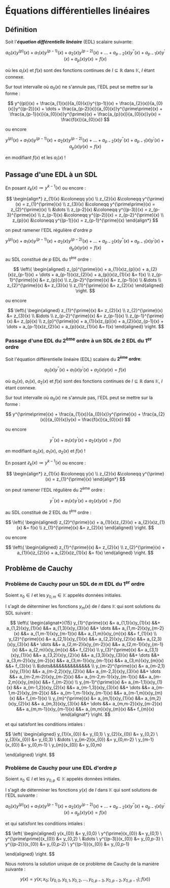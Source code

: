 # Équations différentielles linéaires

## Définition

Soit l'***équation différentielle linéaire*** (EDL) scalaire suivante:

$$
a_{0}(x)y^{(p)}(x) + a_{1}(x)y^{(p-1)}(x) + a_{2}(x)y^{(p-2)}(x) + \dots + a_{p-2}(x)y^{\prime\prime}(x) + a_{p-1}(x)y^{\prime}(x) + a_{p}(x)y(x) = f(x)
$$

où les $a_{i}(x)$ et $f(x)$ sont des fonctions continues de $I \subseteq \mathbb{R}$ dans $\mathbb{K}$, $I$ étant connexe.

Sur tout intervalle où $a_{0}(x)$ ne s'annule pas, l'EDL peut se mettre sur la forme&nbsp;:

$$
y^{(p)}(x) + \frac{a_{1}(x)}{a_{0}(x)}y^{(p-1)}(x) + \frac{a_{2}(x)}{a_{0}(x)}y^{(p-2)}(x) + \dots + \frac{a_{p-2}(x)}{a_{0}(x)}y^{\prime\prime}(x) + \frac{a_{p-1}(x)}{a_{0}(x)}y^{\prime}(x) + \frac{a_{p}(x)}{a_{0}(x)}y(x) = \frac{f(x)}{a_{0}(x)}
$$

ou encore

$$
y^{(p)}(x) + a_{1}(x)y^{(p-1)}(x) + a_{2}(x)y^{(p-2)}(x) + \dots + a_{p-2}(x)y^{\prime\prime}(x) + a_{p-1}(x)y^{\prime}(x) + a_{p}(x)y(x) = f(x)
$$

en modifiant $f(x)$ et les $a_{i}(x)$&nbsp;!

## Passage d'une EDL à un SDL

En posant $z_{k}(x) \coloneqq y^{k-1}(x)$ ou encore&nbsp;:

$$
\begin{align*}
  z_{1}(x) &\coloneqq y(x) \\
  z_{2}(x) &\coloneqq y^{\prime}(x) = z_{1}^{\prime}(x) \\
  z_{3}(x) &\coloneqq y^{\prime\prime}(x) = z_{2}^{\prime}(x) \\
&\dots \\
z_{p-2}(x) &\coloneqq y^{(p-3)}(x) = z_{p-3}^{\prime}(x) \\
z_{p-1}(x) &\coloneqq y^{(p-2)}(x) = z_{p-2}^{\prime}(x) \\
  z_{p}(x) &\coloneqq y^{(p-1)}(x) = z_{p-1}^{\prime}(x)
\end{align*}
$$

on peut ramener l'EDL régulière d'ordre $p$

$$
y^{(p)}(x) + a_{1}(x)y^{(p-1)}(x) + a_{2}(x)y^{(p-2)}(x) + \dots + a_{p-2}(x)y^{\prime\prime}(x) + a_{p-1}(x)y^{\prime}(x) + a_{p}(x)y(x) = f(x)
$$

au SDL constitué de $p$ EDL du 1<sup>ère</sup> ordre&nbsp;:

$$
\left\{ \begin{aligned} 
  z_{p}^{\prime}(x) + a_{1}(x)z_{p}(x) + a_{2}(x)z_{p-1}(x) + \dots + a_{p-1}(x)z_{2}(x) + a_{p}(x)z_{1}(x) &= f(x) \\
  z_{p-1}^{\prime}(x) &= z_{p}(x) \\
  z_{p-2}^{\prime}(x) &= z_{p-1}(x) \\
                      &\dots \\
  z_{2}^{\prime}(x) &= z_{3}(x) \\
  z_{1}^{\prime}(x) &= z_{2}(x)
\end{aligned} \right.
$$

ou encore

$$
\left\{ \begin{aligned}
    z_{1}^{\prime}(x) &= z_{2}(x) \\
    z_{2}^{\prime}(x) &= z_{3}(x) \\
                      &\dots \\
  z_{p-2}^{\prime}(x) &= z_{p-1}(x) \\
  z_{p-1}^{\prime}(x) &= z_{p}(x) \\
  z_{p}^{\prime}(x) + a_{1}(x)z_{p}(x) + a_{2}(x)z_{p-1}(x) + \dots + a_{p-1}(x)z_{2}(x) + a_{p}(x)z_{1}(x) &= f(x)
\end{aligned} \right.
$$

### Passage d'une EDL du 2<sup>ème</sup> ordre à un SDL de 2 EDL du 1<sup>er</sup> ordre

Soit l'équation différentielle linéaire (EDL) scalaire du **2<sup>ème</sup> ordre**:

$$
a_{0}(x)y^{\prime\prime}(x) + a_{1}(x)y^{\prime}(x) + a_{2}(x)y(x) = f(x)
$$

où $a_{0}(x)$, $a_{1}(x)$, $a_{2}(x)$ et $f(x)$ sont des fonctions continues de $I \subseteq \mathbb{R}$ dans $\mathbb{K}$, $I$ étant connexe.

Sur tout intervalle où $a_{0}(x)$ ne s'annule pas, l'EDL peut se mettre sur la forme&nbsp;:

$$
y^{\prime\prime}(x) + \frac{a_{1}(x)}{a_{0}(x)}y^{\prime}(x) + \frac{a_{2}(x)}{a_{0}(x)}y(x) = \frac{f(x)}{a_{0}(x)}
$$

ou encore

$$
y^{\prime\prime}(x) + a_{1}(x)y^{\prime}(x) + a_{2}(x)y(x) = f(x)
$$

en modifiant $a_{0}(x)$, $a_{1}(x)$, $a_{2}(x)$ et $f(x)$&nbsp;!

En posant $z_{k}(x) \coloneqq y^{k-1}(x)$ ou encore&nbsp;:

$$
\begin{align*}
  z_{1}(x) &\coloneqq y(x) \\
  z_{2}(x) &\coloneqq y^{\prime}(x) = z_{1}^{\prime}(x)
\end{align*}
$$

on peut ramener l'EDL régulière du 2<sup>ème</sup> ordre&nbsp;:

$$
y^{\prime\prime}(x) + a_{1}(x)y^{\prime}(x) + a_{2}(x)y(x) = f(x)
$$

au SDL constitué de $2$ EDL du 1<sup>ère</sup> ordre&nbsp;:

$$
\left\{ \begin{aligned} 
  z_{2}^{\prime}(x) + a_{1}(x)z_{2}(x) + a_{2}(x)z_{1}(x) &= f(x) \\
  z_{1}^{\prime}(x) &= z_{2}(x)
\end{aligned} \right.
$$

ou encore

$$
\left\{ \begin{aligned}
  z_{1}^{\prime}(x) &= z_{2}(x) \\
  z_{2}^{\prime}(x) + a_{1}(x)z_{2}(x) + a_{2}(x)z_{1}(x) &= f(x)
\end{aligned} \right.
$$

## Problème de Cauchy

### Problème de Cauchy pour un SDL de $m$ EDL du 1<sup>er</sup> ordre

Soient $x_{0} \in I$ et les $y_{0,m} \in \mathbb{K}$ appelés données initiales.

I s'agit de déterminer les fonctions $y_{m}(x)$ de $I$ dans $\mathbb{K}$ qui sont solutions du SDL suivant&nbsp;:

$$
\left\{ \begin{alignat*}{15}
    y_{1}^{\prime}(x) &= a_{1,1}(x)y_{1}(x) &&+ a_{1,2}(x)y_{1}(x) &&+ a_{1,3}(x)y_{3}(x) &&+ \dots &&+ a_{1,m-2}(x)y_{m-2}(x) &&+ a_{1,m-1}(x)y_{m-1}(x) &&+ a_{1,m}(x)y_{m}(x) &&+ f_{1}(x) \\
    y_{2}^{\prime}(x) &= a_{2,1}(x)y_{1}(x) &&+ a_{2,2}(x)y_{2}(x) &&+ a_{2,3}(x)y_{3}(x) &&+ \dots &&+ a_{2,m-2}(x)y_{m-2}(x) &&+ a_{2,m-1}(x)y_{m-1}(x) &&+ a_{2,m}(x)y_{m}(x) &&+ f_{2}(x) \\
    y_{3}^{\prime}(x) &= a_{3,1}(x)y_{1}(x) &&+ a_{3,2}(x)y_{2}(x) &&+ a_{3,3}(x)y_{3}(x) &&+ \dots &&+ a_{3,m-2}(x)y_{m-2}(x) &&+ a_{3,m-1}(x)y_{m-1}(x) &&+ a_{3,m}(x)y_{m}(x) &&+ f_{3}(x) \\
                      &\dots&&&&&&&&&&&&&& \\
    y_{m-2}^{\prime}(x) &= a_{m-2,1}(x)y_{1}(x) &&+ a_{m-2,2}(x)y_{2}(x) &&+ a_{m-2,3}(x)y_{3}(x) &&+ \dots &&+ a_{m-2,m-2}(x)y_{m-2}(x) &&+ a_{m-2,m-1}(x)y_{m-1}(x) &&+ a_{m-2,m}(x)y_{m}(x) &&+ f_{m-2}(x) \\
    y_{m-1}^{\prime}(x) &= a_{m-1,1}(x)y_{1}(x) &&+ a_{m-1,2}(x)y_{2}(x) &&+ a_{m-1,3}(x)y_{3}(x) &&+ \dots &&+ a_{m-1,m-2}(x)y_{m-2}(x) &&+ a_{m-1,m-1}(x)y_{m-1}(x) &&+ a_{m-1,m}(x)y_{m}(x) &&+ f_{m-1}(x) \\
    y_{m}^{\prime}(x) &= a_{m,1}(x)y_{1}(x) &&+ a_{m,2}(x)y_{2}(x) &&+ a_{m,3}(x)y_{3}(x) &&+ \dots &&+ a_{m,m-2}(x)y_{m-2}(x) &&+ a_{m,m-1}(x)y_{m-1}(x) &&+ a_{m,m}(x)y_{m}(x) &&+ f_{m}(x)
\end{alignat*} \right.
$$

et qui satisfont les conditions intiales&nbsp;:

$$
\left\{ \begin{aligned}
  y_{1}(x_{0}) &= y_{0,1} \\
  y_{2}(x_{0}) &= y_{0,2} \\
  y_{3}(x_{0}) &= y_{0,3} \\
               &\dots \\
  y_{m-2}(x_{0}) &= y_{0,m-2} \\
  y_{m-1}(x_{0}) &= y_{0,m-1} \\
  y_{m}(x_{0}) &= y_{0,m}
  
\end{aligned} \right.
$$

### Problème de Cauchy pour une EDL d'ordre $p$

Soient $x_{0} \in I$ et les $y_{0,p} \in \mathbb{K}$ appelés données initiales.

I s'agit de déterminer les fonctions $y(x)$ de $I$ dans $\mathbb{K}$ qui sont solutions de l'EDL suivante&nbsp;:

$$
a_{0}(x)y^{(p)}(x) + a_{1}(x)y^{(p-1)}(x) + a_{2}(x)y^{(p-2)}(x) + \dots + a_{p-2}(x)y^{\prime\prime}(x) + a_{p-1}(x)y^{\prime}(x) + a_{p}(x)y(x) = f(x)
$$

et qui satisfont les conditions intiales&nbsp;:

$$
\left\{ \begin{aligned}
  y(x_{0}) &= y_{0,0} \\
  y^{\prime}(x_{0}) &= y_{0,1} \\
  y^{\prime\prime}(x_{0}) &= y_{0,2} \\
               &\dots \\
  y^{(p-3)}(x_{0}) &= y_{0,p-3} \\
  y^{(p-2)}(x_{0}) &= y_{0,p-2} \\
  y^{(p-1)}(x_{0}) &= y_{0,p-1}
  
\end{aligned} \right.
$$

Nous notrons la solution unique de ce problème de Cauchy de la manière suivante&nbsp;:

$$
y(x) = y(x; x_{0}; (y_{0,0}, y_{0,1}, y_{0,2}, \dots, y_{0,p-3}, y_{0,p-2}, y_{0,p-1}); f(x))
$$
